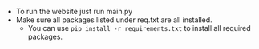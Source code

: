 - To run the website just run main.py
- Make sure all packages listed under req.txt are all installed.
  - You can use `pip install -r requirements.txt` to install all required packages.